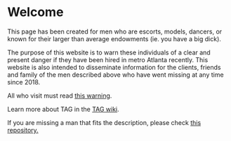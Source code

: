 # Welcome 

This page has been created for men who are escorts, models, dancers, or known for their larger than average endowments (ie. you have a big dick).

The purpose of this website is to warn these individuals of a clear and present  danger if they have been hired in metro Atlanta recently.  This website is also intended to disseminate information for the clients, friends and family of the men described above who have went missing at any time since 2018.

All who visit must read [this warning](https://github.com/nameless-and-blameless/TAG/blob/master/archive/PHB33/EscortWarning.md). 

Learn more about TAG in the [TAG wiki](https://github.com/nameless-and-blameless/TAG/wiki).

If you are missing a man that fits the description, please check [this repository.](https://github.com/RentedMen/endangered) 

